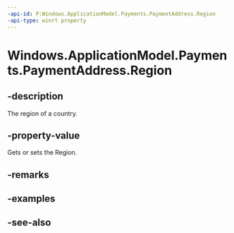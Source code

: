 ```yaml
---
-api-id: P:Windows.ApplicationModel.Payments.PaymentAddress.Region
-api-type: winrt property
---
```


<!-- Property syntax
public string Region { get;  set; }
-->

# Windows.ApplicationModel.Payments.PaymentAddress.Region

## -description
The region of a country.

## -property-value
Gets or sets the Region.

## -remarks

## -examples

## -see-also